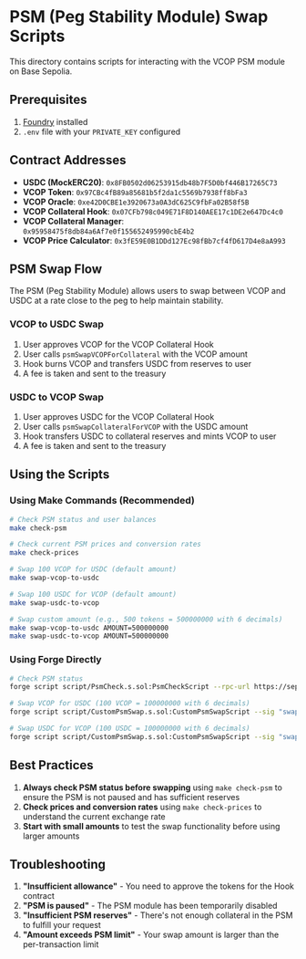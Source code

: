 # PSM (Peg Stability Module) Swap Scripts

This directory contains scripts for interacting with the VCOP PSM module on Base Sepolia.

## Prerequisites

1. [Foundry](https://book.getfoundry.sh/getting-started/installation) installed
2. `.env` file with your `PRIVATE_KEY` configured

## Contract Addresses

- **USDC (MockERC20)**: `0x8FB0502d06253915db48b7F5D0bf446B17265C73`
- **VCOP Token**: `0x97CBc4fB89a85681b5f2da1c5569b7938ff8bFa3`
- **VCOP Oracle**: `0xe42D0CBE1e3920673a0A3dC625C9fbFa02B58f5B`
- **VCOP Collateral Hook**: `0x07CFb798c049E71F8D140AEE17c1DE2e647Dc4c0`
- **VCOP Collateral Manager**: `0x95958475f8db84a6Af7e0f155652495990cbE4b2`
- **VCOP Price Calculator**: `0x3fE59E0B1DDd127Ec98fBb7cf4fD617D4e8aA993`

## PSM Swap Flow

The PSM (Peg Stability Module) allows users to swap between VCOP and USDC at a rate close to the peg to help maintain stability.

### VCOP to USDC Swap
1. User approves VCOP for the VCOP Collateral Hook
2. User calls `psmSwapVCOPForCollateral` with the VCOP amount
3. Hook burns VCOP and transfers USDC from reserves to user
4. A fee is taken and sent to the treasury

### USDC to VCOP Swap
1. User approves USDC for the VCOP Collateral Hook
2. User calls `psmSwapCollateralForVCOP` with the USDC amount
3. Hook transfers USDC to collateral reserves and mints VCOP to user
4. A fee is taken and sent to the treasury

## Using the Scripts

### Using Make Commands (Recommended)

```bash
# Check PSM status and user balances
make check-psm

# Check current PSM prices and conversion rates
make check-prices

# Swap 100 VCOP for USDC (default amount)
make swap-vcop-to-usdc

# Swap 100 USDC for VCOP (default amount)
make swap-usdc-to-vcop

# Swap custom amount (e.g., 500 tokens = 500000000 with 6 decimals)
make swap-vcop-to-usdc AMOUNT=500000000
make swap-usdc-to-vcop AMOUNT=500000000
```

### Using Forge Directly

```bash
# Check PSM status
forge script script/PsmCheck.s.sol:PsmCheckScript --rpc-url https://sepolia.base.org -vv

# Swap VCOP for USDC (100 VCOP = 100000000 with 6 decimals)
forge script script/CustomPsmSwap.s.sol:CustomPsmSwapScript --sig "swapVcopToUsdc(uint256)" 100000000 --rpc-url https://sepolia.base.org --broadcast -vv

# Swap USDC for VCOP (100 USDC = 100000000 with 6 decimals)
forge script script/CustomPsmSwap.s.sol:CustomPsmSwapScript --sig "swapUsdcToVcop(uint256)" 100000000 --rpc-url https://sepolia.base.org --broadcast -vv
```

## Best Practices

1. **Always check PSM status before swapping** using `make check-psm` to ensure the PSM is not paused and has sufficient reserves
2. **Check prices and conversion rates** using `make check-prices` to understand the current exchange rate
3. **Start with small amounts** to test the swap functionality before using larger amounts

## Troubleshooting

1. **"Insufficient allowance"** - You need to approve the tokens for the Hook contract
2. **"PSM is paused"** - The PSM module has been temporarily disabled
3. **"Insufficient PSM reserves"** - There's not enough collateral in the PSM to fulfill your request
4. **"Amount exceeds PSM limit"** - Your swap amount is larger than the per-transaction limit 